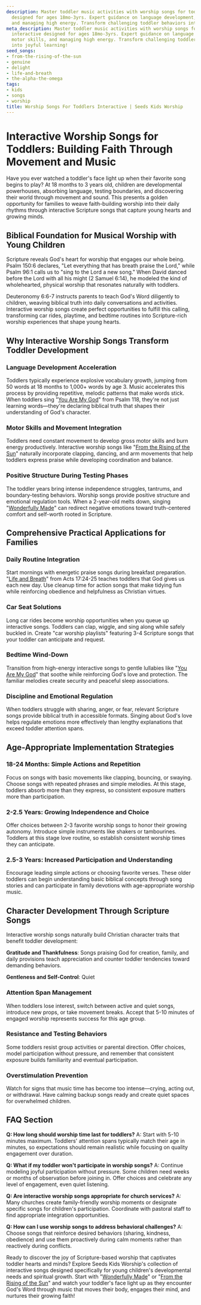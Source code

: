 ```yaml
---
description: Master toddler music activities with worship songs for toddlers interactive
  designed for ages 18mo-3yrs. Expert guidance on language development, motor skills,
  and managing high energy. Transform challenging toddler behaviors into joyful learning!
meta_description: Master toddler music activities with worship songs for toddlers
  interactive designed for ages 18mo-3yrs. Expert guidance on language development,
  motor skills, and managing high energy. Transform challenging toddler behaviors
  into joyful learning!
seed_songs:
- from-the-rising-of-the-sun
- genuine
- delight
- life-and-breath
- the-alpha-the-omega
tags:
- kids
- songs
- worship
title: Worship Songs For Toddlers Interactive | Seeds Kids Worship
---
```

# Interactive Worship Songs for Toddlers: Building Faith Through Movement and Music

Have you ever watched a toddler's face light up when their favorite song begins to play? At 18 months to 3 years old, children are developmental powerhouses, absorbing language, testing boundaries, and discovering their world through movement and sound. This presents a golden opportunity for families to weave faith-building worship into their daily rhythms through interactive Scripture songs that capture young hearts and growing minds.

## Biblical Foundation for Musical Worship with Young Children

Scripture reveals God's heart for worship that engages our whole being. Psalm 150:6 declares, "Let everything that has breath praise the Lord," while Psalm 96:1 calls us to "sing to the Lord a new song." When David danced before the Lord with all his might (2 Samuel 6:14), he modeled the kind of wholehearted, physical worship that resonates naturally with toddlers.

Deuteronomy 6:6-7 instructs parents to teach God's Word diligently to children, weaving biblical truth into daily conversations and activities. Interactive worship songs create perfect opportunities to fulfill this calling, transforming car rides, playtime, and bedtime routines into Scripture-rich worship experiences that shape young hearts.

## Why Interactive Worship Songs Transform Toddler Development

### Language Development Acceleration
Toddlers typically experience explosive vocabulary growth, jumping from 50 words at 18 months to 1,000+ words by age 3. Music accelerates this process by providing repetitive, melodic patterns that make words stick. When toddlers sing "[You Are My God](https://seedskidsworship.com/product/you-are-my-god-psalm-1181-28-29/)" from Psalm 118, they're not just learning words—they're declaring biblical truth that shapes their understanding of God's character.

### Motor Skills and Movement Integration
Toddlers need constant movement to develop gross motor skills and burn energy productively. Interactive worship songs like "[From the Rising of the Sun](https://seedskidsworship.com/product/from-the-rising-of-the-sun-psalm-1133-5/)" naturally incorporate clapping, dancing, and arm movements that help toddlers express praise while developing coordination and balance.

### Positive Structure During Testing Phases
The toddler years bring intense independence struggles, tantrums, and boundary-testing behaviors. Worship songs provide positive structure and emotional regulation tools. When a 2-year-old melts down, singing "[Wonderfully Made](https://seedskidsworship.com/product/wonderfully-made-psalm-13914-2/)" can redirect negative emotions toward truth-centered comfort and self-worth rooted in Scripture.

## Comprehensive Practical Applications for Families

### Daily Routine Integration
Start mornings with energetic praise songs during breakfast preparation. "[Life and Breath](https://seedskidsworship.com/product/life-and-breath-acts-1724-25/)" from Acts 17:24-25 teaches toddlers that God gives us each new day. Use cleanup time for action songs that make tidying fun while reinforcing obedience and helpfulness as Christian virtues.

### Car Seat Solutions
Long car rides become worship opportunities when you queue up interactive songs. Toddlers can clap, wiggle, and sing along while safely buckled in. Create "car worship playlists" featuring 3-4 Scripture songs that your toddler can anticipate and request.

### Bedtime Wind-Down
Transition from high-energy interactive songs to gentle lullabies like "[You Are My God](https://seedskidsworship.com/product/you-are-my-god-psalm-1181-28-29/)" that soothe while reinforcing God's love and protection. The familiar melodies create security and peaceful sleep associations.

### Discipline and Emotional Regulation
When toddlers struggle with sharing, anger, or fear, relevant Scripture songs provide biblical truth in accessible formats. Singing about God's love helps regulate emotions more effectively than lengthy explanations that exceed toddler attention spans.

## Age-Appropriate Implementation Strategies

### 18-24 Months: Simple Actions and Repetition
Focus on songs with basic movements like clapping, bouncing, or swaying. Choose songs with repeated phrases and simple melodies. At this stage, toddlers absorb more than they express, so consistent exposure matters more than participation.

### 2-2.5 Years: Growing Independence and Choice
Offer choices between 2-3 favorite worship songs to honor their growing autonomy. Introduce simple instruments like shakers or tambourines. Toddlers at this stage love routine, so establish consistent worship times they can anticipate.

### 2.5-3 Years: Increased Participation and Understanding
Encourage leading simple actions or choosing favorite verses. These older toddlers can begin understanding basic biblical concepts through song stories and can participate in family devotions with age-appropriate worship music.

## Character Development Through Scripture Songs

Interactive worship songs naturally build Christian character traits that benefit toddler development:

**Gratitude and Thankfulness**: Songs praising God for creation, family, and daily provisions teach appreciation and counter toddler tendencies toward demanding behaviors.

**Gentleness and Self-Control**: Quiet

### Attention Span Management
When toddlers lose interest, switch between active and quiet songs, introduce new props, or take movement breaks. Accept that 5-10 minutes of engaged worship represents success for this age group.

### Resistance and Testing Behaviors
Some toddlers resist group activities or parental direction. Offer choices, model participation without pressure, and remember that consistent exposure builds familiarity and eventual participation.

### Overstimulation Prevention
Watch for signs that music time has become too intense—crying, acting out, or withdrawal. Have calming backup songs ready and create quiet spaces for overwhelmed children.

## FAQ Section

**Q: How long should worship time last for toddlers?**
A: Start with 5-10 minutes maximum. Toddlers' attention spans typically match their age in minutes, so expectations should remain realistic while focusing on quality engagement over duration.

**Q: What if my toddler won't participate in worship songs?**
A: Continue modeling joyful participation without pressure. Some children need weeks or months of observation before joining in. Offer choices and celebrate any level of engagement, even quiet listening.

**Q: Are interactive worship songs appropriate for church services?**
A: Many churches create family-friendly worship moments or designate specific songs for children's participation. Coordinate with pastoral staff to find appropriate integration opportunities.

**Q: How can I use worship songs to address behavioral challenges?**
A: Choose songs that reinforce desired behaviors (sharing, kindness, obedience) and use them proactively during calm moments rather than reactively during conflicts.

Ready to discover the joy of Scripture-based worship that captivates toddler hearts and minds? Explore Seeds Kids Worship's collection of interactive songs designed specifically for young children's developmental needs and spiritual growth. Start with "[Wonderfully Made](https://seedskidsworship.com/product/wonderfully-made-psalm-13914-2/)" or "[From the Rising of the Sun](https://seedskidsworship.com/product/from-the-rising-of-the-sun-psalm-1133-5/)" and watch your toddler's face light up as they encounter God's Word through music that moves their body, engages their mind, and nurtures their growing faith!

<script type="application/ld+json">
{
  "@context": "https://schema.org",
  "@type": "Article",
  "headline": "Worship Songs For Toddlers Interactive",
  "author": {
    "@type": "Organization",
    "name": "Seeds Kids Worship"
  },
  "publisher": {
    "@type": "Organization",
    "name": "Seeds Kids Worship",
    "logo": {
      "@type": "ImageObject",
      "url": "https://seedskidsworship.com/logo.png"
    }
  },
  "datePublished": "2025-09-08T16:53:28.445528",
  "dateModified": "2025-09-08T16:53:28.445551",
  "description": "Master toddler music activities with worship songs for toddlers interactive designed for ages 18mo-3yrs. Expert guidance on language development, motor skills, ",
  "mainEntityOfPage": {
    "@type": "WebPage",
    "@id": "https://seedskidsworship.com/activities/worship-songs-for-toddlers-interactive/"
  }
}
</script>

<script type="application/ld+json">
{
  "@context": "https://schema.org",
  "@type": "Product",
  "name": "From the Rising of the Sun",
  "description": "A worship song about praising God's name from east to west",
  "url": "https://seedskidsworship.com/product/from-the-rising-of-the-sun-psalm-1133-5/",
  "brand": {
    "@type": "Brand",
    "name": "Seeds Kids Worship"
  },
  "category": "Children's Christian Music",
  "album": "Sing God's Word"
}
</script>

<script type="application/ld+json">
{
  "@context": "https://schema.org",
  "@type": "Product",
  "name": "Genuine",
  "description": "A word-for-word scripture song about genuine love and brotherly affection",
  "url": "https://seedskidsworship.com/product/genuine-romans-129-10-2/",
  "brand": {
    "@type": "Brand",
    "name": "Seeds Kids Worship"
  },
  "category": "Children's Christian Music",
  "album": "The Journey"
}
</script>

<script type="application/ld+json">
{
  "@context": "https://schema.org",
  "@type": "Product",
  "name": "Delight",
  "description": "Scripture song based on Psalm 1 exploring biblical character development. Helps children understand living by the Spirit versus the flesh encouraging delight in God's Word and righteous living through engaging worship music.",
  "url": "
